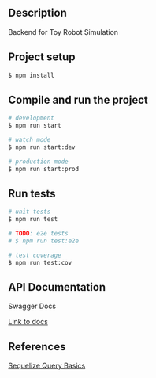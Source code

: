 ## Description

Backend for Toy Robot Simulation

## Project setup

```bash
$ npm install
```

## Compile and run the project

```bash
# development
$ npm run start

# watch mode
$ npm run start:dev

# production mode
$ npm run start:prod
```

## Run tests

```bash
# unit tests
$ npm run test

# TODO: e2e tests
# $ npm run test:e2e

# test coverage
$ npm run test:cov
```

## API Documentation
Swagger Docs

[Link to docs](http://localhost:4000/api)

## References
[Sequelize Query Basics](https://sequelize.org/docs/v6/core-concepts/model-querying-basics/)